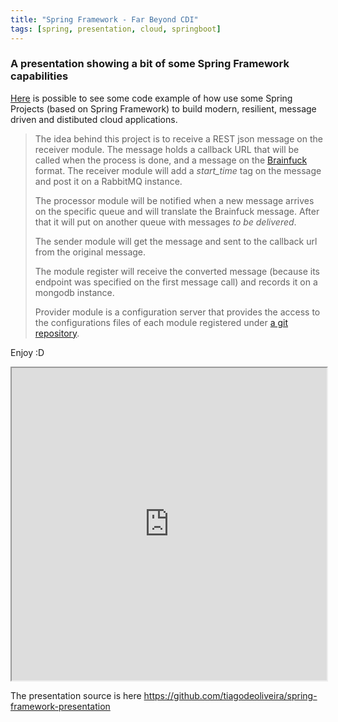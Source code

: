 ```yaml
---
title: "Spring Framework - Far Beyond CDI"
tags: [spring, presentation, cloud, springboot]
---
```


### A presentation showing a bit of some Spring Framework capabilities

[Here](https://github.com/tiagodeoliveira/spring-micro-arch) is possible to see some code example of how use some Spring Projects (based on Spring Framework) to build modern, resilient, message driven and distibuted cloud applications.

> The idea behind this project is to receive a REST json message on the receiver module.
> The message holds a callback URL that will be called when the process is done, and a message on the [Brainfuck](http://en.wikipedia.org/wiki/Brainfuck) format. 
> The receiver module will add a *start_time* tag on the message and post it on a RabbitMQ instance.
>
> The processor module will be notified when a new message arrives on the specific queue and will translate the Brainfuck message. After that it will put on another queue with messages *to be delivered*.
> 
> The sender module will get the message and sent to the callback url from the original message.
> 
> The module register will receive the converted message (because its endpoint was specified on the first message call) and records it on a mongodb instance.
> 
> Provider module is a configuration server that provides the access to the configurations files of each module registered under [a git repository](https://github.com/tiagodeoliveira/spring-micro-arch-configurations).

Enjoy :D

<iframe
	style="width: 100%; min-height: 500px;"
        src="https://rawgit.com/tiagodeoliveira/spring-framework-presentation/master/_site/index.html"
        allowfullscreen="true">&nbsp;</iframe>

The presentation source is here https://github.com/tiagodeoliveira/spring-framework-presentation
